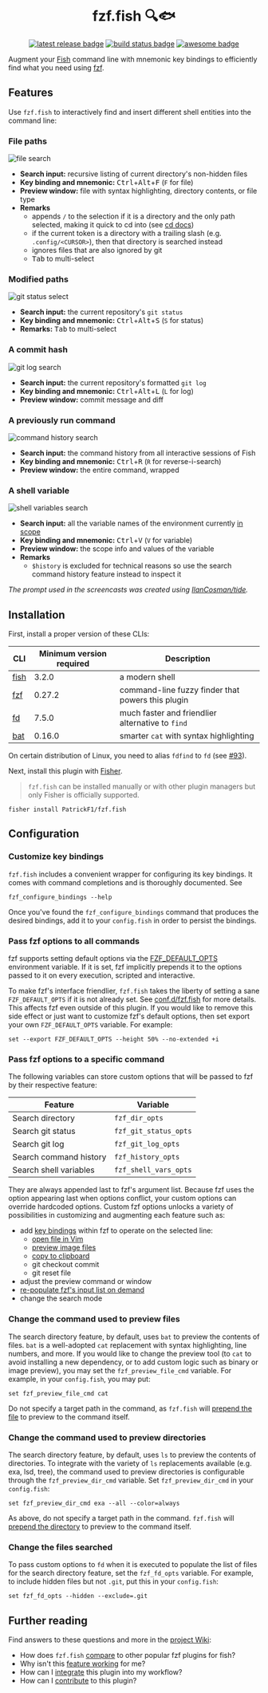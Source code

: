 <div align="center">

# fzf.fish 🔍🐟

[![latest release badge][]][releases] [![build status badge][]][actions] [![awesome badge][]][awesome fish]

</div>

Augment your [Fish][] command line with mnemonic key bindings to efficiently find what you need using [fzf][].

## Features

Use `fzf.fish` to interactively find and insert different shell entities into the command line:

### File paths

![file search][]

- **Search input:** recursive listing of current directory's non-hidden files
- **Key binding and mnemonic:** <kbd>Ctrl</kbd>+<kbd>Alt</kbd>+<kbd>F</kbd> (`F` for file)
- **Preview window:** file with syntax highlighting, directory contents, or file type
- **Remarks**
  - appends `/` to the selection if it is a directory and the only path selected, making it quick to cd into (see [cd docs][])
  - if the current token is a directory with a trailing slash (e.g. `.config/<CURSOR>`), then that directory is searched instead
  - ignores files that are also ignored by git
  - <kbd>Tab</kbd> to multi-select

### Modified paths

![git status select][]

- **Search input:** the current repository's `git status`
- **Key binding and mnemonic:** <kbd>Ctrl</kbd>+<kbd>Alt</kbd>+<kbd>S</kbd> (`S` for status)
- **Remarks:** <kbd>Tab</kbd> to multi-select

### A commit hash

![git log search][]

- **Search input:** the current repository's formatted `git log`
- **Key binding and mnemonic:** <kbd>Ctrl</kbd>+<kbd>Alt</kbd>+<kbd>L</kbd> (`L` for log)
- **Preview window:** commit message and diff

### A previously run command

![command history search][]

- **Search input:** the command history from all interactive sessions of Fish
- **Key binding and mnemonic:** <kbd>Ctrl</kbd>+<kbd>R</kbd> (`R` for reverse-i-search)
- **Preview window:** the entire command, wrapped

### A shell variable

![shell variables search][]

- **Search input:** all the variable names of the environment currently [in scope][var scope]
- **Key binding and mnemonic:** <kbd>Ctrl</kbd>+<kbd>V</kbd> (`V` for variable)
- **Preview window:** the scope info and values of the variable
- **Remarks**
  - `$history` is excluded for technical reasons so use the search command history feature instead to inspect it

_The prompt used in the screencasts was created using [IlanCosman/tide][]._

## Installation

First, install a proper version of these CLIs:

| CLI      | Minimum version required | Description                                       |
| -------- | ------------------------ | ------------------------------------------------- |
| [fish][] | 3.2.0                    | a modern shell                                    |
| [fzf][]  | 0.27.2                   | command-line fuzzy finder that powers this plugin |
| [fd][]   | 7.5.0                    | much faster and friendlier alternative to `find`  |
| [bat][]  | 0.16.0                   | smarter `cat` with syntax highlighting            |

On certain distribution of Linux, you need to alias `fdfind` to `fd` (see [#93](https://github.com/PatrickF1/fzf.fish/discussions/93)).

Next, install this plugin with [Fisher][].

> `fzf.fish` can be installed manually or with other plugin managers but only Fisher is officially supported.

```fish
fisher install PatrickF1/fzf.fish
```

## Configuration

### Customize key bindings

`fzf.fish` includes a convenient wrapper for configuring its key bindings. It comes with command completions and is thoroughly documented. See

```fish
fzf_configure_bindings --help
```

Once you've found the `fzf_configure_bindings` command that produces the desired bindings, add it to your `config.fish` in order to persist the bindings.

### Pass fzf options to all commands

fzf supports setting default options via the [FZF_DEFAULT_OPTS][] environment variable. If it is set, fzf implicitly prepends it to the options passed to it on every execution, scripted and interactive.

To make fzf's interface friendlier, `fzf.fish` takes the liberty of setting a sane `FZF_DEFAULT_OPTS` if it is not already set. See [conf.d/fzf.fish][] for more details. This affects fzf even outside of this plugin. If you would like to remove this side effect or just want to customize fzf's default options, then set export your own `FZF_DEFAULT_OPTS` variable. For example:

```fish
set --export FZF_DEFAULT_OPTS --height 50% --no-extended +i
```

### Pass fzf options to a specific command

The following variables can store custom options that will be passed to fzf by their respective feature:

| Feature                | Variable              |
| ---------------------- | --------------------- |
| Search directory       | `fzf_dir_opts`        |
| Search git status      | `fzf_git_status_opts` |
| Search git log         | `fzf_git_log_opts`    |
| Search command history | `fzf_history_opts`    |
| Search shell variables | `fzf_shell_vars_opts` |

They are always appended last to fzf's argument list. Because fzf uses the option appearing last when options conflict, your custom options can override hardcoded options. Custom fzf options unlocks a variety of possibilities in customizing and augmenting each feature such as:

- add [key bindings](https://www.mankier.com/1/fzf#Key/Event_Bindings) within fzf to operate on the selected line:
  - [open file in Vim](https://github.com/junegunn/fzf/issues/1360)
  - [preview image files](https://gitter.im/junegunn/fzf?at=5947962ef6a78eab48620792)
  - [copy to clipboard](https://betterprogramming.pub/boost-your-command-line-productivity-with-fuzzy-finder-985aa162ba5d)
  - git checkout commit
  - git reset file
- adjust the preview command or window
- [re-populate fzf's input list on demand](https://github.com/junegunn/fzf/issues/1750)
- change the search mode

### Change the command used to preview files

The search directory feature, by default, uses `bat` to preview the contents of files. `bat` is a well-adopted `cat` replacement with syntax highlighting, line numbers, and more. If you would like to change the preview tool (to `cat` to avoid installing a new dependency, or to add custom logic such as binary or image preview), you may set the `fzf_preview_file_cmd` variable. For example, in your `config.fish`, you may put:

```fish
set fzf_preview_file_cmd cat
```

Do not specify a target path in the command, as `fzf.fish` will [prepend the file][custom preview command] to preview to the command itself.

### Change the command used to preview directories

The search directory feature, by default, uses `ls` to preview the contents of directories. To integrate with the variety of `ls` replacements available (e.g. exa, lsd, tree), the command used to preview directories is configurable through the `fzf_preview_dir_cmd` variable. Set `fzf_preview_dir_cmd` in your `config.fish`:

```fish
set fzf_preview_dir_cmd exa --all --color=always
```

As above, do not specify a target path in the command. `fzf.fish` will [prepend the directory][custom preview command] to preview to the command itself.

### Change the files searched

To pass custom options to `fd` when it is executed to populate the list of files for the search directory feature, set the `fzf_fd_opts` variable. For example, to include hidden files but not `.git`, put this in your `config.fish`:

```fish
set fzf_fd_opts --hidden --exclude=.git
```

## Further reading

Find answers to these questions and more in the [project Wiki][wiki]:

- How does `fzf.fish` [compare][prior art] to other popular fzf plugins for fish?
- Why isn't this [feature working][troubleshooting] for me?
- How can I [integrate][cookbook] this plugin into my workflow?
- How can I [contribute][] to this plugin?

[actions]: https://github.com/PatrickF1/fzf.fish/actions
[awesome badge]: https://awesome.re/mentioned-badge.svg
[awesome fish]: https://git.io/awsm.fish
[bat]: https://github.com/sharkdp/bat
[build status badge]: https://img.shields.io/github/workflow/status/patrickf1/fzf.fish/CI
[cd docs]: https://fishshell.com/docs/current/cmds/cd.html
[command history search]: images/command_history.gif
[conf.d/fzf.fish]: conf.d/fzf.fish
[contribute]: https://github.com/PatrickF1/fzf.fish/wiki/Contributing
[cookbook]: https://github.com/PatrickF1/fzf.fish/wiki/Cookbook
[custom preview command]: functions/_fzf_preview_file.fish#L7
[fd]: https://github.com/sharkdp/fd
[file search]: images/directory.gif
[fish]: https://fishshell.com
[fisher]: https://github.com/jorgebucaran/fisher
[fzf_default_opts]: https://github.com/junegunn/fzf#environment-variables
[fzf]: https://github.com/junegunn/fzf
[git log search]: images/git_log.gif
[git status select]: images/git_status.gif
[ilancosman/tide]: https://github.com/IlanCosman/tide
[latest release badge]: https://img.shields.io/github/v/release/patrickf1/fzf.fish
[prior art]: https://github.com/PatrickF1/fzf.fish/wiki/Prior-Art
[releases]: https://github.com/patrickf1/fzf.fish/releases
[shell variables search]: images/shell_variables.gif
[troubleshooting]: https://github.com/PatrickF1/fzf.fish/wiki/Troubleshooting
[universal variable]: https://fishshell.com/docs/current/#more-on-universal-variables
[var scope]: https://fishshell.com/docs/current/#variable-scope
[wiki]: https://github.com/PatrickF1/fzf.fish/wiki
